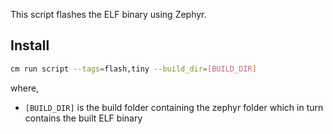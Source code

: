 This script flashes the ELF binary using Zephyr. 
## Install 
```bash
cm run script --tags=flash,tiny --build_dir=[BUILD_DIR]
```
where,
* `[BUILD_DIR]` is the build folder containing the zephyr folder which in turn contains the built ELF binary

